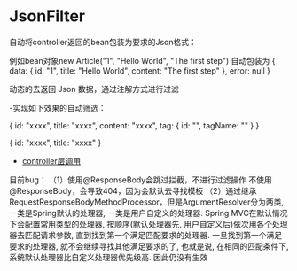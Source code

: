 # JsonFilter

自动将controller返回的bean包装为要求的Json格式：

例如bean对象new Article("1", "Hello World", "The first step")
自动包装为
{
    data: {
        id: "1",
        title: "Hello World",
        content: "The first step"
    },
    error: null
}



动态的去返回 Json 数据，通过注解方式进行过滤

-实现如下效果的自动筛选：

{
    id: "xxxx",
    title: "xxxx",
    content: "xxxx",
    tag: {
       id: "",
       tagName: ""
    }
}

{
    id: "xxxx",
    title: "xxxx"
}


- [controller层调用](/src/main/java/com/json/filter/controller/TestController.java) 

目前bug：
（1）使用@ResponseBody会跳过拦截，不进行过滤操作
不使用@ResponseBody，会导致404，因为会默认去寻找模板
（2）通过继承RequestResponseBodyMethodProcessor，但是ArgumentResolver分为两类, 一类是Spring默认的处理器, 一类是用户自定义的处理器. Spring MVC在默认情况下会配置常用类型的处理器, 按顺序(默认处理器先, 用户自定义后)依次用各个处理器去匹配请求参数, 直到找到第一个满足匹配要求的处理器. 一旦找到第一个满足要求的处理器, 就不会继续寻找其他满足要求的了, 也就是说, 在相同的匹配条件下, 系统默认处理器比自定义处理器优先级高. 因此仍没有生效

